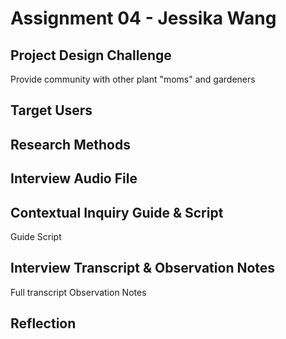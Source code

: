 # Assignment 04 - Jessika Wang

## Project Design Challenge
Provide community with other plant "moms" and gardeners

## Target Users

## Research Methods

## Interview Audio File

## Contextual Inquiry Guide & Script
Guide
Script

## Interview Transcript & Observation Notes
Full transcript
Observation Notes

## Reflection

